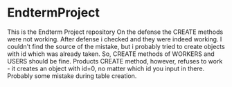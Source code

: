 # EndtermProject
This is the Endterm Project repository
On the defense the CREATE methods were not working. After defense i checked and they were indeed working. I couldn't find the source of the mistake, but i probably tried to create objects with id which was already taken. So, CREATE methods of WORKERS and USERS should be fine. Products CREATE method, however, refuses to work - it creates an object with id=0, no matter which id you input in there. Probably some mistake during table creation.
